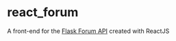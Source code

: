 # react_forum
A front-end for the [Flask Forum API](https://github.com/stevenhvtran/flask_forum) created with ReactJS
